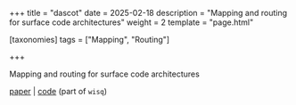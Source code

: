 +++
title = "dascot"
date = 2025-02-18
description = "Mapping and routing for surface code architectures"
weight = 2
template = "page.html"

[taxonomies]
tags = ["Mapping", "Routing"]

+++

Mapping and routing for surface code architectures

[paper](/files/oopsla25.pdf)  |  [code](https://github.com/qqq-wisc/wisq) (part of ``wisq``)
